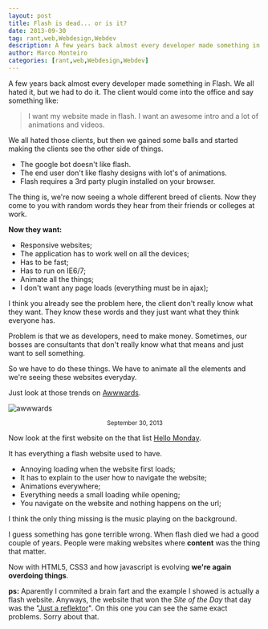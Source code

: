 ```yaml
---
layout: post
title: Flash is dead... or is it?
date: 2013-09-30
tag: rant,web,Webdesign,Webdev
description: A few years back almost every developer made something in Flash. We all hated it, but we had to do it. The client would come into the office and say
author: Marco Monteiro
categories: [rant,web,Webdesign,Webdev]
---
```


A few years back almost every developer made something in Flash. We all hated it, but we had to do it. The client would come into the office and say something like:

> I want my website made in flash. I want an awesome intro and a lot of animations and videos.

We all hated those clients, but then we gained some balls and started making the clients see the other side of things.

* <i class="icon-angle-right"></i> The google bot doesn't like flash.
* <i class="icon-angle-right"></i> The end user don't like flashy designs with lot's of animations.
* <i class="icon-angle-right"></i> Flash requires a 3rd party plugin installed on your browser.

The thing is, we're now seeing a whole different breed of clients. Now they come to you with random words they hear from their friends or colleges at work.

<!--more-->

**Now they want:**

* <i class="icon-angle-right"></i>  Responsive websites;
* <i class="icon-angle-right"></i> The application has to work well on all the devices;
* <i class="icon-angle-right"></i>  Has to be fast;
* <i class="icon-angle-right"></i>  Has to run on IE6/7;
* <i class="icon-angle-right"></i>  Animate all the things;
* <i class="icon-angle-right"></i>  I don't want any page loads (everything must be in ajax);

I think you already see the problem here, the client don't really know what they want. They know these words and they just want what they think everyone has.

Problem is that we as developers, need to make money. Sometimes, our bosses are consultants that don't really know what that means and just want to sell something.

So we have to do these things. We have to animate all the elements and we're seeing these websites everyday.

Just look at those trends on [Awwwards](http://www.awwwards.com/).

![awwwards](https://dl.dropboxusercontent.com/u/404972/blog/awwwards.png)

<small><center>September 30, 2013</center></small>

Now look at the first website on the that list [Hello Monday](http://hellomonday.com/).

It has everything a flash website used to have.

* <i class="icon-angle-right"></i> Annoying loading when the website first loads;
* <i class="icon-angle-right"></i> It has to explain to the user how to navigate the website;
* <i class="icon-angle-right"></i> Animations everywhere;
* <i class="icon-angle-right"></i> Everything needs a small loading while opening;
* <i class="icon-angle-right"></i> You navigate on the website and nothing happens on the url;

I think the only thing missing is the music playing on the background.

I guess something has gone terrible wrong. When flash died we had a good couple of years. People were making websites where **content** was the thing that matter.

Now with HTML5, CSS3 and how javascript is evolving **we're again overdoing things**.

**ps:** Aparently I commited a brain fart and the example I showed is actually a flash website. Anyways, the website that won the *Site of the Day* that day was the "[Just a reflektor](https://www.justareflektor.com/)". On this one you can see the same exact problems. Sorry about that.